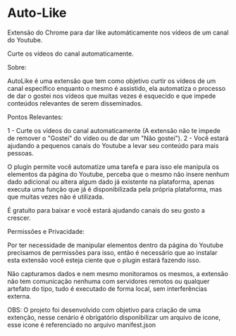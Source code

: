 # Auto-Like
Extensão do Chrome para dar like automáticamente nos vídeos de um canal do Youtube.

Curte os vídeos do canal automaticamente.

Sobre: 

AutoLike é uma extensão que tem como objetivo curtir os vídeos de um canal específico enquanto o mesmo é assistido, 
ela automatiza o processo de dar o gostei nos vídeos que muitas vezes é esquecido e que impede conteúdos relevantes de serem disseminados.

Pontos Relevantes:

 1 - Curte os vídeos do canal automaticamente (A extensão não te impede de remover o "Gostei" do vídeo ou de dar um "Não gostei").
 2 -  Você estará ajudando a pequenos canais do Youtube a levar seu conteúdo para mais pessoas.

O plugin permite você automatize uma tarefa e para isso ele manipula os elementos da página do Youtube, 
perceba que o mesmo não insere nenhum dado adicional ou altera algum dado já existente na plataforma, 
apenas executa uma função que já é disponibilizada pela própria plataforma, mas que muitas vezes não é utilizada.

É gratuito para baixar e você estará ajudando canais do seu gosto a crescer.


Permissões e Privacidade: 


Por ter necessidade de manipular elementos dentro da página do Youtube precisamos de permissões para isso, 
então é necessário que ao instalar esta extensão você esteja ciente que o plugin estará fazendo isso.

Não capturamos dados e nem mesmo monitoramos os mesmos, a extensão não tem comunicação nenhuma com servidores remotos ou qualquer artefato do tipo, 
tudo é executado de forma local, sem interferências externa.

OBS: O projeto foi desenvolvido com objetivo para criação de uma extenção, nesse cenário é obrigatório disponibilizar um arquivo de icone, esse icone é referenciado no arquivo manifest.json
